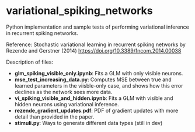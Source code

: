 # variational_spiking_networks

Python implementation and sample tests of performing variational inference in recurrent spiking networks.

Reference: Stochastic variational learning in recurrent spiking networks by Rezende and Gerstner (2014) https://doi.org/10.3389/fncom.2014.00038

Description of files:
- **glm_spiking_visible_only.ipynb**: Fits a GLM with only visible neurons.
- **mse_test_increasing_data.py**: Computes MSE between true and learned parameters in the viisble-only case, and shows how this error declines as the network sees more data.
- **vi_spiking_visible_and_hidden.ipynb**: Fits a GLM with visible and hidden neurons using variational inference.
- **rezende_gradient_updates.pdf**: PDF of gradient updates with more detail than provided in the paper.
- **stimuli.py**: Ways to generate different data types (still in dev)
